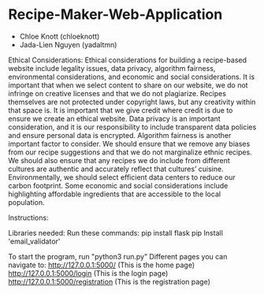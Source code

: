 # Recipe-Maker-Web-Application
- Chloe Knott (chloeknott)
- Jada-Lien Nguyen (yadaltmn)

Ethical Considerations:
Ethical considerations for building a recipe-based website include legality issues, data privacy, algorithm fairness, environmental considerations, and economic and social considerations. It is important that when we select content to share on our website, we do not infringe on creative licenses and that we do not plagiarize. Recipes themselves are not protected under copyright laws, but any creativity within that space is. It is important that we give credit where credit is due to ensure we create an ethical website. Data privacy is an important consideration, and it is our responsibility to include transparent data policies and ensure personal data is encrypted. Algorithm fairness is another important factor to consider. We should ensure that we remove any biases from our recipe suggestions and that we do not marginalize ethnic recipes. We should also ensure that any recipes we do include from different cultures are authentic and accurately reflect that cultures’ cuisine. Environmentally, we should select efficient data centers to reduce our carbon footprint. Some economic and social considerations include highlighting affordable ingredients that are accessible to the local population. 

Instructions:

Libraries needed:
Run these commands:
    pip install flask
    pip Install 'email_validator'

To start the program, run "python3 run.py"
Different pages you can navigate to:
http://127.0.0.1:5000/ (This is the home page)
http://127.0.0.1:5000/login (This is the login page)
http://127.0.0.1:5000/registration (This is the registration page)